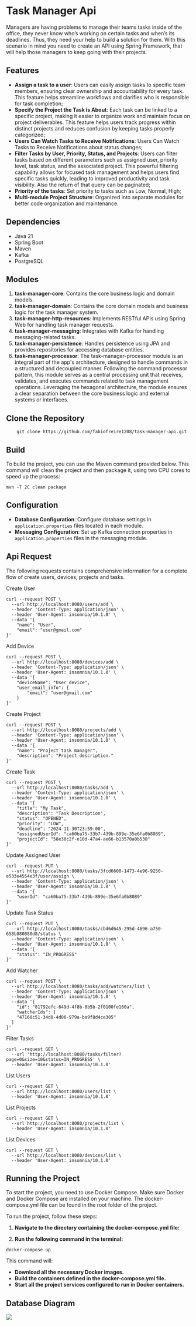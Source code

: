 # Task Manager Api
Managers are having problems to manage their teams tasks inside of the office, they never know who’s working on certain tasks and when’s its deadlines. Thus, they need your help to build a solution for them. With this scenario in mind you need to create an API using Spring Framework, that will help those managers to keep going with their projects.

## Features

- **Assign a task to a user**: Users can easily assign tasks to specific team members, ensuring clear ownership and accountability for every task. This feature helps streamline workflows and clarifies who is responsible for task completion;
- **Specify the Project the Task is About**: Each task can be linked to a specific project, making it easier to organize work and maintain focus on project deliverables. This feature helps users track progress within distinct projects and reduces confusion by keeping tasks properly categorized;
- **Users Can Watch Tasks to Receive Notifications**: Users Can Watch Tasks to Receive Notifications about status changes;
- **Filter Tasks by User, Priority, Status, and Projects**: Users can filter tasks based on different parameters such as assigned user, priority level, task status, and the associated project. This powerful filtering capability allows for focused task management and helps users find specific tasks quickly, leading to improved productivity and task visibility. Also the return of that query can be paginated;
- **Priority of the tasks**: Set priority to tasks such as Low, Normal, High;
- **Multi-module Project Structure**: Organized into separate modules for better code organization and maintenance.

## Dependencies

- Java 21
- Spring Boot
- Maven
- Kafka
- PostgreSQL

## Modules

1. **task-manager-core**: Contains the core business logic and domain models.
2. **task-manager-domain**: Contains the core domain models and business logic for the task manager system.
3. **task-manager-http-resources**: Implements RESTful APIs using Spring Web for handling task manager requests.
4. **task-manager-messaging**: Integrates with Kafka for handling messaging-related tasks.
5. **task-manager-persistence**: Handles persistence using JPA and provides repositories for accessing database entities.
6. **task-manager-processor**: The task-manager-processor module is an integral part of the app's architecture, designed to handle commands in a structured and decoupled manner. Following the command processor pattern, this module serves as a central processing unit that receives, validates, and executes commands related to task management operations. Leveraging the hexagonal architecture, the module ensures a clear separation between the core business logic and external systems or interfaces.

## Clone the Repository

```shell
    git clone https://github.com/fabiofreire1208/task-manager-api.git
```

## Build

To build the project, you can use the Maven command provided below. This command will clean the project and then package it, using two CPU cores to speed up the process:

```shell
mvn -T 2C clean package
```

## Configuration

- **Database Configuration**: Configure database settings in `application.properties` files located in each module.
- **Messaging Configuration**: Set up Kafka connection properties in `application.properties` files in the messaging module.


## Api Request

The following requests contains comprehensive information for a complete flow of create users, devices, projects and tasks.

Create User
```shell
curl --request POST \
  --url http://localhost:8080/users/add \
  --header 'Content-Type: application/json' \
  --header 'User-Agent: insomnia/10.1.0' \
  --data '{
	"name": "User",
	"email": "user@gmail.com"
}'
```

Add Device
```shell
curl --request POST \
  --url http://localhost:8080/devices/add \
  --header 'Content-Type: application/json' \
  --header 'User-Agent: insomnia/10.1.0' \
  --data '{
	"deviceName": "User device",
	"user_email_info": {
		"email": "user@gmail.com"
	}
}'
```

Create Project
```shell
curl --request POST \
  --url http://localhost:8080/projects/add \
  --header 'Content-Type: application/json' \
  --header 'User-Agent: insomnia/10.1.0' \
  --data '{
	"name": "Project task manager",
	"description": "Project description."
}'
```

Create Task
```shell
curl --request POST \
  --url http://localhost:8080/tasks/add \
  --header 'Content-Type: application/json' \
  --header 'User-Agent: insomnia/10.1.0' \
  --data '{
	"title": "My Task",
	"description": "Task Description",
	"status": "OPENED",
	"priority": "LOW",
	"deadline": "2024-11-30T23:59:00",
	"assignedUserId": "ca60ba75-33b7-439b-899e-35e6fa0b8089",
	"projectId": "58e30c2f-e10d-47a4-ae66-b13570a0b538"
}'
```

Update Assigned User
```shell
curl --request PUT \
  --url http://localhost:8080/tasks/3fcd6600-1473-4e96-9250-e533e4554e3f/user/assign \
  --header 'Content-Type: application/json' \
  --header 'User-Agent: insomnia/10.1.0' \
  --data '{
	"userId": "ca60ba75-33b7-439b-899e-35e6fa0b8089"
}'
```

Update Task Status
```shell
curl --request PUT \
  --url http://localhost:8080/tasks/cbd6d645-295d-4696-a750-658b880880d8/status \
  --header 'Content-Type: application/json' \
  --header 'User-Agent: insomnia/10.1.0' \
  --data '{
	"status": "IN_PROGRESS"
}'
```

Add Watcher
```shell
curl --request POST \
  --url http://localhost:8080/tasks/add/watchers/list \
  --header 'Content-Type: application/json' \
  --header 'User-Agent: insomnia/10.1.0' \
  --data '{
	"id": "81792efc-649d-4f8b-8b5b-2f0100fe160a",
	"watcherIds": [
    "47160c51-34d0-4d06-979a-ba9f8d4ce305"
  ]
}'
```

Filter Tasks
```shell
curl --request GET \
  --url 'http://localhost:8080/tasks/filter?page=0&size=10&status=IN_PROGRESS' \
  --header 'User-Agent: insomnia/10.1.0'
```
List Users
```shell
curl --request GET \
  --url http://localhost:8080/users/list \
  --header 'User-Agent: insomnia/10.1.0'
```

List Projects
```shell
curl --request GET \
  --url http://localhost:8080/projects/list \
  --header 'User-Agent: insomnia/10.1.0'
```

List Devices
```shell
curl --request GET \
  --url http://localhost:8080/devices/list \
  --header 'User-Agent: insomnia/10.1.0'
```

## Running the Project

To start the project, you need to use Docker Compose. Make sure Docker and Docker Compose are installed on your machine. The docker-compose.yml file can be found in the root folder of the project.

To run the project, follow these steps:

1. **Navigate to the directory containing the docker-compose.yml file:**

2. **Run the following command in the terminal:**

```shell
docker-compose up
```
This command will:

- **Download all the necessary Docker images.**
- **Build the containers defined in the docker-compose.yml file.**
- **Start all the project services configured to run in Docker containers.**

## Database Diagram

<img src="task-manager-application/src/main/resources/images/db_diagram.png">
